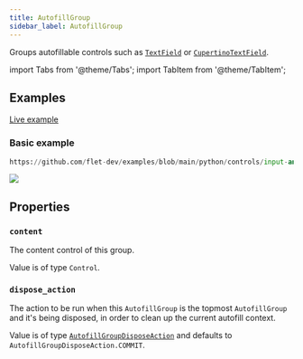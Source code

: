 ```yaml
---
title: AutofillGroup
sidebar_label: AutofillGroup
---
```


Groups autofillable controls such as [`TextField`](/docs/controls/textfield)
or [`CupertinoTextField`](/docs/controls/cupertinotextfield).

import Tabs from '@theme/Tabs';
import TabItem from '@theme/TabItem';

## Examples

[Live example](https://flet-controls-gallery.fly.dev/input/autofillgroup)

### Basic example



```python reference
https://github.com/flet-dev/examples/blob/main/python/controls/input-and-selections/autofill-group/autofill-example.py
```

<img src="/img/docs/controls/autofillgroup/autofillgroup-example.gif" className="screenshot-40"/>

## Properties

### `content`

The content control of this group.

Value is of type `Control`.

### `dispose_action`

The action to be run when this `AutofillGroup` is the topmost `AutofillGroup` and it's being disposed, in order to clean
up the current autofill context.

Value is of type [`AutofillGroupDisposeAction`](/docs/reference/types/autofillgroupdisposeaction) and defaults
to `AutofillGroupDisposeAction.COMMIT`.
